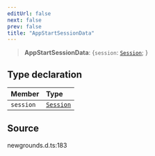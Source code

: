 ```yaml
---
editUrl: false
next: false
prev: false
title: "AppStartSessionData"
---
```


> **AppStartSessionData**: \{`session`: [`Session`](/api/type-aliases/session/);  }

## Type declaration

| Member | Type |
| :------ | :------ |
| `session` | [`Session`](/api/type-aliases/session/) |

## Source

newgrounds.d.ts:183
